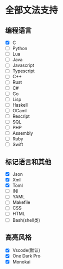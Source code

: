
# 全部文法支持

## 编程语言

- [x] C
- [ ] Python
- [ ] Lua
- [ ] Java
- [ ] Javascript
- [ ] Typescript
- [ ] C++
- [ ] Rust
- [ ] C#
- [ ] Go
- [ ] Lisp
- [ ] Haskell
- [ ] OCaml
- [ ] Rescript
- [ ] SQL
- [ ] PHP
- [ ] Assembly
- [ ] Ruby
- [ ] Swift

## 标记语言和其他

- [x] Json
- [x] Xml
- [x] Toml
- [ ] INI
- [ ] YAML
- [ ] Makefile
- [ ] CSS
- [ ] HTML
- [ ] Bash(shell类)

## 高亮风格

- [x] Vscode(默认)
- [x] One Dark Pro
- [x] Monokai